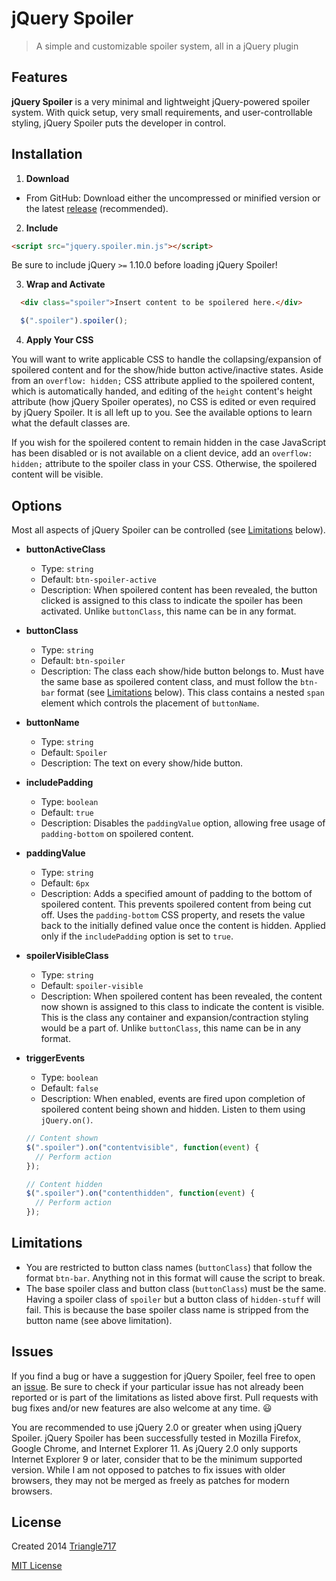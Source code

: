 # jQuery Spoiler #
> A simple and customizable spoiler system, all in a jQuery plugin

## Features ##
**jQuery Spoiler** is a very minimal and lightweight jQuery-powered spoiler system. With quick setup, very small requirements, and user-controllable styling, jQuery Spoiler puts the developer in control.

## Installation ##
1. **Download**
  * From GitHub:
  Download either the uncompressed or minified version or the latest [release](https://github.com/le717/jquery-spoiler/releases) (recommended).

2. **Include**
  ```html
  <script src="jquery.spoiler.min.js"></script>
  ```
  Be sure to include jQuery `>=` 1.10.0 before loading jQuery Spoiler!

3. **Wrap and Activate**
  ```html
    <div class="spoiler">Insert content to be spoilered here.</div>
  ```
  ```js
    $(".spoiler").spoiler();
  ```

4. **Apply Your CSS**

  You will want to write applicable CSS to handle the collapsing/expansion of spoilered content and for the show/hide button active/inactive states. Aside from an `overflow: hidden;` CSS attribute applied to the spoilered content, which is automatically handed, and editing of the `height` content's height attribute (how jQuery Spoiler operates), no CSS is edited or even required by jQuery Spoiler. It is all left up to you. See the available options to learn what the default classes are.

  If you wish for the spoilered content to remain hidden in the case JavaScript has been disabled or is not available on a client device, add an `overflow: hidden;` attribute to the spoiler class in your CSS. Otherwise, the spoilered content will be visible.

## Options ##
Most all aspects of jQuery Spoiler can be controlled (see [Limitations](#limitations) below).

* **buttonActiveClass**
  * Type: `string`
  * Default: `btn-spoiler-active`
  * Description: When spoilered content has been revealed, the button clicked is assigned to this class to indicate the spoiler has been activated. Unlike `buttonClass`, this name can be in any format.

* **buttonClass**
  * Type: `string`
  * Default: `btn-spoiler`
  * Description: The class each show/hide button belongs to. Must have the same base as spoilered content class, and must follow the `btn-bar` format (see [Limitations](#limitations) below). This class contains a nested `span` element which controls the placement of `buttonName`.

* **buttonName**
  * Type: `string`
  * Default: `Spoiler`
  * Description: The text on every show/hide button.

* **includePadding**
  * Type: `boolean`
  * Default: `true`
  * Description: Disables the `paddingValue` option, allowing free usage of `padding-bottom` on spoilered content.

* **paddingValue**
  * Type: `string`
  * Default: `6px`
  * Description: Adds a specified amount of padding to the bottom of spoilered content. This prevents spoilered content from being cut off.
  Uses the `padding-bottom` CSS property, and resets the value back to the initially defined value once the content is hidden. Applied only if the `includePadding` option is set to `true`.

* **spoilerVisibleClass**
  * Type: `string`
  * Default: `spoiler-visible`
  * Description: When spoilered content has been revealed, the content now shown is assigned to this class to indicate the content is visible. This is the class any container and expansion/contraction styling would be a part of. Unlike `buttonClass`, this name can be in any format.

* **triggerEvents**
  * Type: `boolean`
  * Default: `false`
  * Description: When enabled, events are fired upon completion of spoilered content being shown and hidden. Listen to them using `jQuery.on()`.
  ```js
  // Content shown
  $(".spoiler").on("contentvisible", function(event) {
    // Perform action
  });

  // Content hidden
  $(".spoiler").on("contenthidden", function(event) {
    // Perform action
  });
  ```

## Limitations ##
* You are restricted to button class names (`buttonClass`) that follow the format `btn-bar`. Anything not in this format will cause the script to break.
* The base spoiler class and button class (`buttonClass`) must be the same. Having a spoiler class of `spoiler` but a button class of `hidden-stuff` will fail.
This is because the base spoiler class name is stripped from the button name (see above limitation).

## Issues ##
If you find a bug or have a suggestion for jQuery Spoiler, feel free to open an [issue](https://github.com/le717/jquery-spoiler/issues). Be sure to check if your particular issue has not already been reported or is part of the limitations as listed above first. Pull requests with bug fixes and/or new features are also welcome at any time. :smiley:

You are recommended to use jQuery 2.0 or greater when using jQuery Spoiler. jQuery Spoiler has been successfully tested in Mozilla Firefox, Google Chrome, and Internet Explorer 11. As jQuery 2.0 only supports Internet Explorer 9 or later, consider that to be the minimum supported version. While I am not opposed to patches to fix issues with older browsers, they may not be merged as freely as patches for modern browsers.

## License ##
Created 2014 [Triangle717](http://Triangle717.WordPress.com)

[MIT License](LICENSE)
